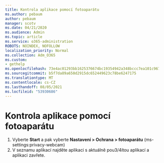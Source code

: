 ```yaml
---
title: Kontrola aplikace pomocí fotoaparátu
ms.author: pebaum
author: pebaum
manager: scotv
ms.date: 04/21/2020
ms.audience: Admin
ms.topic: article
ms.service: o365-administration
ROBOTS: NOINDEX, NOFOLLOW
localization_priority: Normal
ms.collection: Adm_O365
ms.custom:
- gethelp
ms.openlocfilehash: 73e4ac01293bb1625376674bc19354942a348bccc7ea101c9676cf468d0df6f1
ms.sourcegitcommit: b5f7da89a650d2915dc652449623c78be6247175
ms.translationtype: MT
ms.contentlocale: cs-CZ
ms.lasthandoff: 08/05/2021
ms.locfileid: "53930686"
---
```

# <a name="check-for-app-using-camera"></a>Kontrola aplikace pomocí fotoaparátu

1. Vyberte **Start** a pak vyberte **Nastavení > Ochrana > fotoaparátu** (ms-settings:privacy-webcam)
2. V seznamu aplikací najděte aplikaci s aktuálně pou3/4ítou aplikací a aplikaci zavřete.
